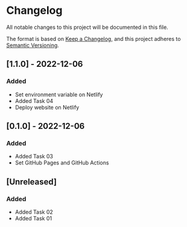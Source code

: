 # Changelog

All notable changes to this project will be documented in this file.

The format is based on [Keep a Changelog](https://keepachangelog.com/en/1.0.0/),
and this project adheres to [Semantic Versioning](https://semver.org/spec/v2.0.0.html).

## [1.1.0] - 2022-12-06

### Added

- Set environment variable on Netlify
- Added Task 04
- Deploy website on Netlify

## [0.1.0] - 2022-12-06

### Added

- Added Task 03
- Set GitHub Pages and GitHub Actions

## [Unreleased]

### Added 

- Added Task 02
- Added Task 01

